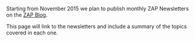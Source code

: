 Starting from November 2015 we plan to publish monthly ZAP Newsletters on the [ZAP Blog](http://zaproxy.blogspot.fr/).

This page will link to the newsletters and include a summary of the topics covered in each one.